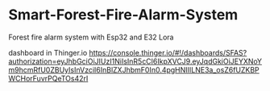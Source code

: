 # Smart-Forest-Fire-Alarm-System
Forest fire alarm system with Esp32 and E32 Lora



dashboard in Thinger.io
https://console.thinger.io/#!/dashboards/SFAS?authorization=eyJhbGciOiJIUzI1NiIsInR5cCI6IkpXVCJ9.eyJqdGkiOiJEYXNoYm9hcmRfU0ZBUyIsInVzciI6InBlZXJhbmF0In0.4pgHNIIILNE3a_osZ6fUZKBPWCHorFuvrPQeTOs42rI

